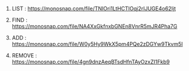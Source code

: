 1. LIST : https://monosnap.com/file/TNIOri1LtHCTlOqj2rIJUGE4o62ljt

2. FIND : https://monosnap.com/file/NA4XxGkfnxbGNEn8VnrR5mJR4Pha7G

3. ADD : https://monosnap.com/file/W0y5Hy9WkX5pm4PQe2zDGYw9Tkvm5I

4. REMOVE : https://monosnap.com/file/4gn9dnzAeqBTsdHfnTAyOzxZI1Fkb9